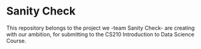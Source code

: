 # Sanity Check
 This repository belongs to the project we -team Sanity Check- are creating with our ambition, for submitting to the CS210 Introduction to Data Science Course.
